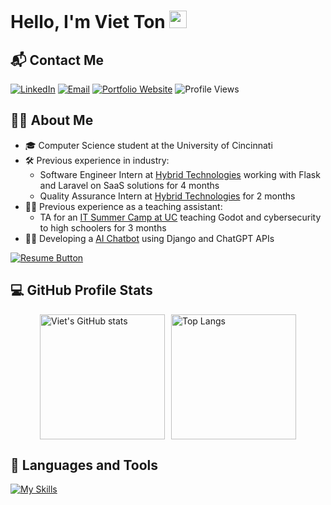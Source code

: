# Hello, I'm Viet Ton <img src="https://media.giphy.com/media/hvRJCLFzcasrR4ia7z/giphy.gif" width="28px" height="28px">

## 📬 Contact Me

[![LinkedIn](https://img.shields.io/badge/-LinkedIn-blue?style=flat&logo=Linkedin&logoColor=white)](https://www.linkedin.com/in/tonvt/)
[![Email](https://img.shields.io/badge/-Email-%230077B3?style=flat&logo=gmail&logoColor=white)](mailto:tonvt@mail.uc.edu)
[![Portfolio Website](https://img.shields.io/badge/Portfolio%20Website-4D8CFF?style=flat&logo=github)](https://viettt2109.github.io/Website/)
![Profile Views](https://komarev.com/ghpvc/?username=VietTT2109&color=FFA500)

## 👨‍💻 About Me

- 🎓 Computer Science student at the University of Cincinnati
- 🛠️ Previous experience in industry:
  - Software Engineer Intern at [Hybrid Technologies](https://hybrid-technologies.co.jp/ir-ht/) working with Flask and Laravel on SaaS solutions for 4 months
  - Quality Assurance Intern at [Hybrid Technologies](https://hybrid-technologies.co.jp/ir-ht/) for 2 months
- 👨‍🏫 Previous experience as a teaching assistant:
  - TA for an [IT Summer Camp at UC](https://cech.uc.edu/schools/it/early-it.html) teaching Godot and cybersecurity to high schoolers for 3 months
- 🧑‍💻 Developing a [AI Chatbot](https://github.com/VietTT2109/AI-Chatbot) using Django and ChatGPT APIs


[![Resume Button](https://img.shields.io/badge/View%20My%20Resume-blue?style=for-the-badge)](./Viet_Ton_CS_Resume_Summer_2025.pdf)

## 💻 GitHub Profile Stats

<div style="display: flex; justify-content: center; gap: 10px;">
  <img src="https://github-readme-stats.vercel.app/api?username=VietTT2109&show_icons=true&theme=radical&hide_rank=true" alt="Viet's GitHub stats" style="height: 200px;" />
  <img src="https://github-readme-stats.vercel.app/api/top-langs/?username=VietTT2109&layout=compact&theme=radical" alt="Top Langs" style="height: 200px;" />
</div>

## 🧰 Languages and Tools

[![My Skills](https://skillicons.dev/icons?i=html,css,js,ts,cs,java,py,go,bash,c,cpp,react,angular,nodejs,dotnet,flask,django,docker,linux,postgres,postman,idea&perline=11)](https://skillicons.dev)
